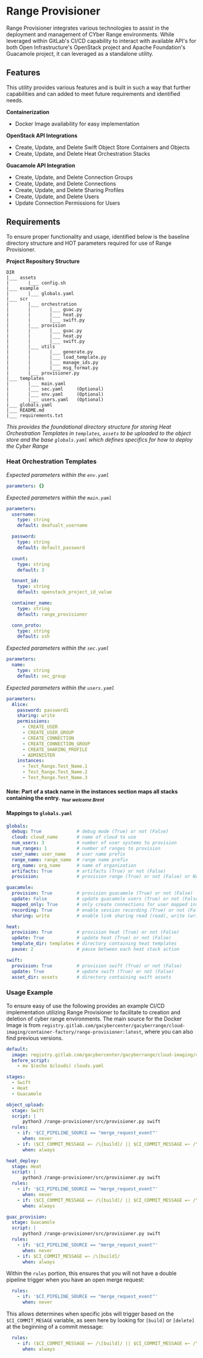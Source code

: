 # Range Provisioner

Range Provisioner integrates various technologies to assist in the deployment
and management of CYber Range environments. While leveraged within GitLab's
CI/CD capability to interact with available API's for both Open
Infrastructure's OpenStack project and Apache Foundation's Guacamole project,
it can leveraged as a standalone utility.

## Features
This utility provides various features and is built in such a way that
further capabilities and can added to meet future requirements and identified
needs.

**Containerization**  
- Docker Image availability for easy implementation

**OpenStack API Integrations**  
- Create, Update, and Delete Swift Object Store Containers and Objects
- Create, Update, and Delete Heat Orchestration Stacks

**Guacamole API Integration**  
- Create, Update, and Delete Connection Groups
- Create, Update, and Delete Connections
- Create, Update, and Delete Sharing Profiles
- Create, Update, and Delete Users
- Update Connection Permissions for Users

## Requirements
To ensure proper functionality and usage, identified below is the baseline
directory structure and HOT parameters required for use of Range Provisioner.

**Project Repository Structure**  
```shell
DIR
|___ assets
|       |___ config.sh
|___ example
|       |___ globals.yaml
|___ scr
|       |___ orchestration
|       |       |___ guac.py
|       |       |___ heat.py
|       |       |___ swift.py
|       |___ provision
|       |       |___ guac.py
|       |       |___ heat.py
|       |       |___ swift.py
|       |___ utils
|       |       |___ generate.py
|       |       |___ load_template.py
|       |       |___ manage_ids.py
|       |       |___ msg_format.py
|       |___ provisioner.py
|___ templates
|       |___ main.yaml
|       |___ sec.yaml     (Optional)
|       |___ env.yaml     (Optional)
|       |___ users.yaml   (Optional)
|___ globals.yaml
|___ README.md
|___ requirements.txt
```
_This provides the foundational directory structure for storing Heat Orchestration 
Templates in `templates`, `assets` to be uploaded to the object store and the base `globals.yaml` which defines specifics for how to deploy the Cyber Range_

### **Heat Orchestration Templates** 

_Expected parameters within the `env.yaml`_
```yaml
parameters: {}
```

_Expected parameters within the `main.yaml`_  
```yaml
parameters:
  username: 
    type: string
    default: deafualt_username

  password:
    type: string
    default: default_password

  count:
    type: string
    default: 3

  tenant_id: 
    type: string
    default: openstack_project_id_value

  container_name:
    type: string
    default: range_provisioner

  conn_proto:
    type: string
    default: ssh

```

_Expected parameters within the `sec.yaml`_
```yaml
parameters:
  name: 
    type: string
    default: sec_group
```

_Expected parameters within the `users.yaml`_
```yaml
parameters:
  Alice:
    password: password1
    sharing: write
    permissions:
      - CREATE_USER
      - CREATE_USER_GROUP
      - CREATE_CONNECTION
      - CREATE_CONNECTION_GROUP
      - CREATE_SHARING_PROFILE
      - ADMINISTER
    instances:
      - Test_Range.Test_Name.1
      - Test_Range.Test_Name.2
      - Test_Range.Test_Name.3
```
#### Note: Part of a stack name in the instances section maps all stacks containing the entry. <sub><i>Your welcome Brent</i></sub>


#### Mappings to `globals.yaml`
```yaml
globals:
  debug: True             # debug mode (True) or not (False)
  cloud: cloud_name       # name of cloud to use
  num_users: 3            # number of user systems to provision
  num_ranges: 1           # number of ranges to provision
  user_name: user_name    # user name prefix
  range_name: range_name  # range name prefix
  org_name: org_name      # name of organization
  artifacts: True         # artifacts (True) or not (False)
  provision:              # provision range (True) or not (False) or None

guacamole:
  provision: True         # provision guacamole (True) or not (False)
  update: False           # update guacamole users (True) or not (False)
  mapped_only: True       # only create connections for user mapped instances (True) or not (False)
  recording: True         # enable session recording (True) or not (False)
  sharing: write          # enable link sharing read (read), write (write) or not (False)

heat:
  provision: True         # provision heat (True) or not (False)
  update: True            # update heat (True) or not (False)
  template_dir: templates # directory containing heat templates
  pause: 2                # pause between each heat stack action

swift:
  provision: True         # provision swift (True) or not (False)
  update: True            # update swift (True) or not (False)
  asset_dir: assets       # directory containing swift assets
```
### Usage Example
To ensure easy of use the following provides an example CI/CD implementation utilizing Range
Provisioner to facilitate to creation and deletion of cyber range environments. The main source for the Docker Image is from `registry.gitlab.com/gacybercenter/gacyberrange/cloud-imaging/container-factory/range-provisioner:latest`, where you can also find previous versions.


```yaml
default:
  image: registry.gitlab.com/gacybercenter/gacyberrange/cloud-imaging/container-factory/range-provisioner:latest
  before_script:
    - mv $(echo $clouds) clouds.yaml

stages:
  - Swift
  - Heat
  - Guacamole

object_upload:
  stage: Swift
  script: |
      python3 /range-provisioner/src/provisioner.py swift
  rules:
    - if: '$CI_PIPELINE_SOURCE == "merge_request_event"'
      when: never
    - if: ($CI_COMMIT_MESSAGE =~ /\[build]/ || $CI_COMMIT_MESSAGE =~ /\[delete]/)
      when: always

heat_deploy:
  stage: Heat
  script: |
      python3 /range-provisioner/src/provisioner.py swift
  rules:
    - if: '$CI_PIPELINE_SOURCE == "merge_request_event"'
      when: never
    - if: ($CI_COMMIT_MESSAGE =~ /\[build]/ || $CI_COMMIT_MESSAGE =~ /\[delete]/)
      when: always

guac_provision:
  stage: Guacamole
  script: |
      python3 /range-provisioner/src/provisioner.py swift
  rules:
    - if: '$CI_PIPELINE_SOURCE == "merge_request_event"'
      when: never
    - if: $CI_COMMIT_MESSAGE =~ /\[build]/
      when: always
```

Within the `rules` portion, this ensures that you will not have a double
pipeline trigger when you have an open merge request:
```yaml
  rules:
    - if: '$CI_PIPELINE_SOURCE == "merge_request_event"'
      when: never
```

This allows determines when specific jobs will trigger based on the `$CI_COMMIT_MESAGE`
variable, as seen here by looking for `[build]` or `[delete]` at the beginning of a
commit message:
```yaml
  rules:
    - if: ($CI_COMMIT_MESSAGE =~ /\[build]/ || $CI_COMMIT_MESSAGE =~ /\[delete]/)
      when: always
```
